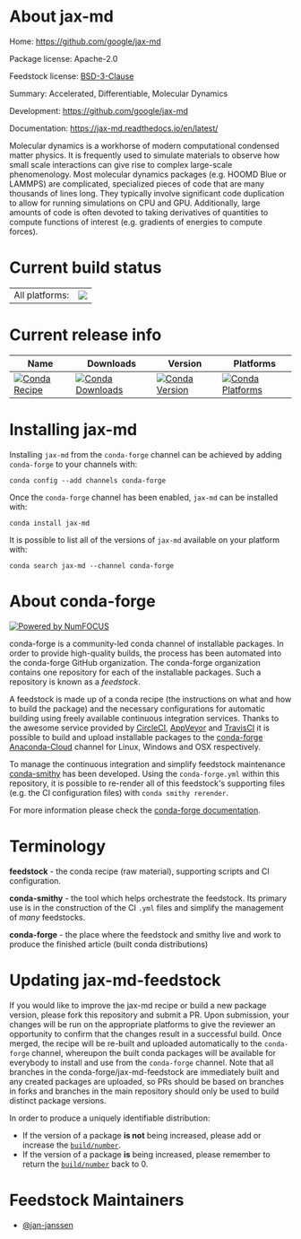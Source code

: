 About jax-md
============

Home: https://github.com/google/jax-md

Package license: Apache-2.0

Feedstock license: [BSD-3-Clause](https://github.com/conda-forge/jax-md-feedstock/blob/master/LICENSE.txt)

Summary: Accelerated, Differentiable, Molecular Dynamics

Development: https://github.com/google/jax-md

Documentation: https://jax-md.readthedocs.io/en/latest/

Molecular dynamics is a workhorse of modern computational condensed
matter physics. It is frequently used to simulate materials to observe
how small scale interactions can give rise to complex large-scale
phenomenology. Most molecular dynamics packages (e.g. HOOMD Blue or
LAMMPS) are complicated, specialized pieces of code that are many
thousands of lines long. They typically involve significant code
duplication to allow for running simulations on CPU and GPU.
Additionally, large amounts of code is often devoted to taking
derivatives of quantities to compute functions of interest
(e.g. gradients of energies to compute forces).


Current build status
====================


<table><tr><td>All platforms:</td>
    <td>
      <a href="https://dev.azure.com/conda-forge/feedstock-builds/_build/latest?definitionId=11890&branchName=master">
        <img src="https://dev.azure.com/conda-forge/feedstock-builds/_apis/build/status/jax-md-feedstock?branchName=master">
      </a>
    </td>
  </tr>
</table>

Current release info
====================

| Name | Downloads | Version | Platforms |
| --- | --- | --- | --- |
| [![Conda Recipe](https://img.shields.io/badge/recipe-jax--md-green.svg)](https://anaconda.org/conda-forge/jax-md) | [![Conda Downloads](https://img.shields.io/conda/dn/conda-forge/jax-md.svg)](https://anaconda.org/conda-forge/jax-md) | [![Conda Version](https://img.shields.io/conda/vn/conda-forge/jax-md.svg)](https://anaconda.org/conda-forge/jax-md) | [![Conda Platforms](https://img.shields.io/conda/pn/conda-forge/jax-md.svg)](https://anaconda.org/conda-forge/jax-md) |

Installing jax-md
=================

Installing `jax-md` from the `conda-forge` channel can be achieved by adding `conda-forge` to your channels with:

```
conda config --add channels conda-forge
```

Once the `conda-forge` channel has been enabled, `jax-md` can be installed with:

```
conda install jax-md
```

It is possible to list all of the versions of `jax-md` available on your platform with:

```
conda search jax-md --channel conda-forge
```


About conda-forge
=================

[![Powered by NumFOCUS](https://img.shields.io/badge/powered%20by-NumFOCUS-orange.svg?style=flat&colorA=E1523D&colorB=007D8A)](http://numfocus.org)

conda-forge is a community-led conda channel of installable packages.
In order to provide high-quality builds, the process has been automated into the
conda-forge GitHub organization. The conda-forge organization contains one repository
for each of the installable packages. Such a repository is known as a *feedstock*.

A feedstock is made up of a conda recipe (the instructions on what and how to build
the package) and the necessary configurations for automatic building using freely
available continuous integration services. Thanks to the awesome service provided by
[CircleCI](https://circleci.com/), [AppVeyor](https://www.appveyor.com/)
and [TravisCI](https://travis-ci.com/) it is possible to build and upload installable
packages to the [conda-forge](https://anaconda.org/conda-forge)
[Anaconda-Cloud](https://anaconda.org/) channel for Linux, Windows and OSX respectively.

To manage the continuous integration and simplify feedstock maintenance
[conda-smithy](https://github.com/conda-forge/conda-smithy) has been developed.
Using the ``conda-forge.yml`` within this repository, it is possible to re-render all of
this feedstock's supporting files (e.g. the CI configuration files) with ``conda smithy rerender``.

For more information please check the [conda-forge documentation](https://conda-forge.org/docs/).

Terminology
===========

**feedstock** - the conda recipe (raw material), supporting scripts and CI configuration.

**conda-smithy** - the tool which helps orchestrate the feedstock.
                   Its primary use is in the construction of the CI ``.yml`` files
                   and simplify the management of *many* feedstocks.

**conda-forge** - the place where the feedstock and smithy live and work to
                  produce the finished article (built conda distributions)


Updating jax-md-feedstock
=========================

If you would like to improve the jax-md recipe or build a new
package version, please fork this repository and submit a PR. Upon submission,
your changes will be run on the appropriate platforms to give the reviewer an
opportunity to confirm that the changes result in a successful build. Once
merged, the recipe will be re-built and uploaded automatically to the
`conda-forge` channel, whereupon the built conda packages will be available for
everybody to install and use from the `conda-forge` channel.
Note that all branches in the conda-forge/jax-md-feedstock are
immediately built and any created packages are uploaded, so PRs should be based
on branches in forks and branches in the main repository should only be used to
build distinct package versions.

In order to produce a uniquely identifiable distribution:
 * If the version of a package **is not** being increased, please add or increase
   the [``build/number``](https://docs.conda.io/projects/conda-build/en/latest/resources/define-metadata.html#build-number-and-string).
 * If the version of a package **is** being increased, please remember to return
   the [``build/number``](https://docs.conda.io/projects/conda-build/en/latest/resources/define-metadata.html#build-number-and-string)
   back to 0.

Feedstock Maintainers
=====================

* [@jan-janssen](https://github.com/jan-janssen/)

